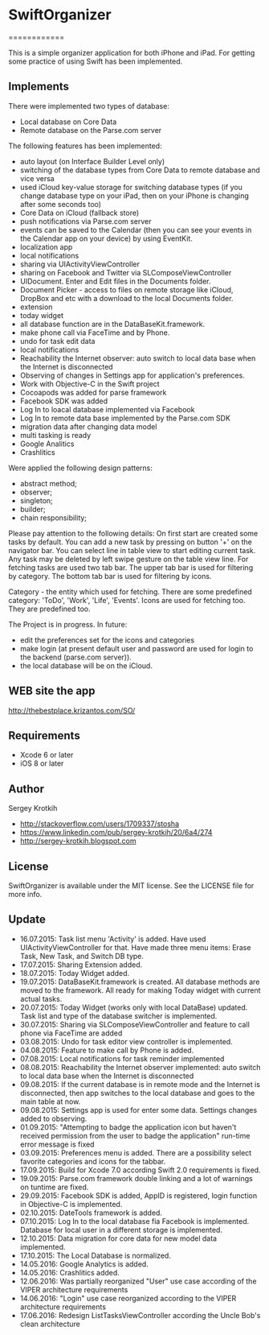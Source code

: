 # SwiftOrganizer
============

This is a simple organizer application for both iPhone and iPad. 
For getting some practice of using Swift has been implemented.

## Implements

There were implemented two types of database:
- Local database on Core Data
- Remote database on the Parse.com server

The following features has been implemented:
- auto layout (on Interface Builder Level only)
- switching of the database types from Core Data to remote database and vice versa
- used iCloud key-value storage for switching database types (if you change database type on your iPad, then on your iPhone is changing after some seconds too)
- Core Data on iCloud (fallback store)
- push notifications via Parse.com server
- events can be saved to the Calendar (then you can see your events in the Calendar app on your device) by using EventKit.
- localization app 
- local notifications 
- sharing via UIActivityViewController
- sharing on Facebook and Twitter via SLComposeViewController
- UIDocument. Enter and Edit files in the Documents folder.
- Document Picker - access to files on remote storage like iCloud, DropBox and etc with a download to the local Documents folder.
- extension
- today widget
- all database function are in the DataBaseKit.framework.
- make phone call via FaceTime and by Phone.
- undo for task edit data
- local notifications
- Reachability the Internet observer: auto switch to local data base when the Internet is disconnected
- Observing of changes in Settings app for application's preferences.
- Work with Objective-C in the Swift project
- Cocoapods was added for parse framework 
- Facebook SDK was added
- Log In to loacal database implemented via Facebook 
- Log In to remote data base implemented by the Parse.com SDK
- migration data after changing data model 
- multi tasking is ready
- Google Analitics
- Crashlitics

Were applied the following design patterns:
- abstract method;
- observer;
- singleton;
- builder;
- chain responsibility;

Please pay attention to the following details:
On first start are created some tasks by default. 
You can add a new task by pressing on button '+' on the navigator bar. 
You can select line in table view to start editing current task. 
Any task may be deleted by left swipe gesture on the table view line. 
For fetching tasks are used two tab bar. The upper tab bar is used for filtering by category. The bottom tab bar is used for filtering by icons.

Category - the entity which used for fetching. 
There are some predefined category: 'ToDo', 'Work', 'Life', 'Events'.
Icons are used for fetching too. They are predefined too.

The Project is in progress.
In future:
- edit the preferences set for the icons and categories
- make login (at present default user and password are used for login to the backend (parse.com server)).
- the local database will be on the iCloud.

## WEB site the app

http://thebestplace.krizantos.com/SO/

## Requirements

- Xcode 6 or later
- iOS 8 or later

## Author

Sergey Krotkih 
- http://stackoverflow.com/users/1709337/stosha
- https://www.linkedin.com/pub/sergey-krotkih/20/6a4/274
- http://sergey-krotkih.blogspot.com

## License

SwiftOrganizer is available under the MIT license. See the LICENSE file for more info.

## Update

- 16.07.2015: Task list menu 'Activity' is added. Have used UIActivityViewController for that. Have made three menu items:  Erase Task, New Task, and Switch DB type.
- 17.07.2015: Sharing Extension added.
- 18.07.2015: Today Widget added.
- 19.07.2015: DataBaseKit.framework is created. All database methods are moved to the framework. All ready for making Today widget with current actual tasks.
- 20.07.2015: Today Widget (works only with local DataBase) updated. Task list and type of the database switcher is implemented.
- 30.07.2015: Sharing via SLComposeViewController and feature to call phone via FaceTime are added
- 03.08.2015: Undo for task editor view controller is implemented.
- 04.08.2015: Feature to make call by Phone is added.
- 07.08.2015: Local notifications for task reminder implemented
- 08.08.2015: Reachability the Internet observer implemented: auto switch to local data base when the Internet is disconnected
- 09.08.2015: If the current database is in remote mode and the Internet is disconnected, then app switches to the local database and goes to the main table at now. 
- 09.08.2015: Settings app is used for enter some data. Settings changes added to observing. 
- 01.09.2015: "Attempting to badge the application icon but haven't received permission from the user to badge the application" run-time error message is fixed
- 03.09.2015: Preferences menu is added. There are a possibility select favorite categories and icons for the tabbar.
- 17.09.2015: Build for Xcode 7.0 according Swift 2.0 requirements is fixed.
- 19.09.2015: Parse.com framework double linking and a lot of warnings on tuntime are fixed.
- 29.09.2015: Facebook SDK is added, AppID is registered, login function in Objective-C is implemented. 
- 02.10.2015: DateTools framework is added.
- 07.10.2015: Log In to the local database fia Facebook is implemented. Database for local user in a different storage  is implemented.
- 12.10.2015: Data migration for core data for new model data implemented. 
- 17.10.2015: The Local Database is normalized.
- 14.05.2016: Google Analytics is added.
- 14.05.2016: Crashlitics added.
- 12.06.2016: Was partially reorganized "User" use case according of the VIPER architecture requirements  
- 14.06.2016: "Login" use case reorganized according to the VIPER architecture requirements
- 17.06.2016: Redesign ListTasksViewController according the Uncle Bob's clean architecture
